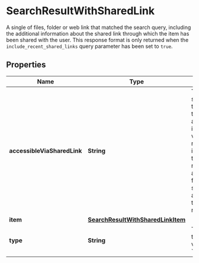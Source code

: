 

# SearchResultWithSharedLink

A single of files, folder or web link that matched the search query, including the additional information about the shared link through which the item has been shared with the user.  This response format is only returned when the `include_recent_shared_links` query parameter has been set to `true`.

## Properties

| Name | Type | Description | Notes |
|------------ | ------------- | ------------- | -------------|
|**accessibleViaSharedLink** | **String** | The optional shared link through which the user has access to this item. This value is only returned for items for which the user has recently accessed the file through a shared link. For all other items this value will return &#x60;null&#x60;. |  [optional] |
|**item** | [**SearchResultWithSharedLinkItem**](SearchResultWithSharedLinkItem.md) |  |  [optional] |
|**type** | **String** | The result type. The value is always &#x60;search_result&#x60;. |  [optional] |



